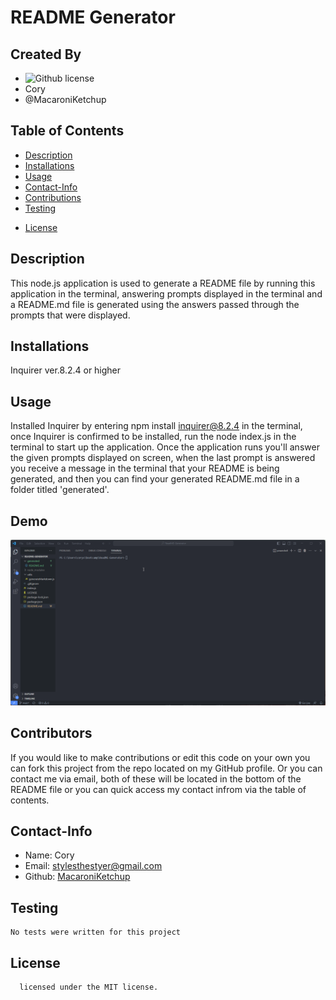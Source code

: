 # README Generator
## Created By
   - ![Github license](https://img.shields.io/badge/license-MIT-yellowgreen.svg)
   - Cory 
   - @MacaroniKetchup
## Table of Contents
  - [Description](#description)
  - [Installations](#installations)
  - [Usage](#usage)
  - [Contact-Info](#contact)
  - [Contributions](#contributions)
  - [Testing](#testing)
  
* [License](#license)

## Description
This node.js application is used to generate a README file by running this application in the terminal, answering prompts displayed in the terminal and a README.md file is generated using the answers passed through the prompts that were displayed.
## Installations
Inquirer ver.8.2.4 or higher
## Usage
Installed Inquirer by entering npm install inquirer@8.2.4 in the terminal, once Inquirer is confirmed to be installed, run the node index.js in the terminal to start up the application. Once the application runs you'll answer the given prompts displayed on screen, when the last prompt is answered you receive a message in the terminal that your README is being generated, and then you can find your generated README.md file in a folder titled 'generated'.
## Demo
![README-Generator-Demo](./demo/readme-gen-demo.gif)
## Contributors
If you would like to make contributions or edit this code on your own you can fork this project from the repo located on my GitHub profile. Or you can contact me via email, both of these will be located in the bottom of the README file or you can quick access my contact infrom via the table of contents.
## Contact-Info
- Name: Cory
- Email: stylesthestyer@gmail.com
- Github: [MacaroniKetchup](https://github.com/MacaroniKetchup/)
## Testing
```
No tests were written for this project
```
## License

      licensed under the MIT license.